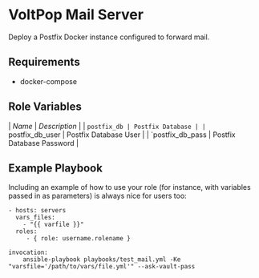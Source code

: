 VoltPop Mail Server
=========

Deploy a Postfix Docker instance configured to forward mail.

Requirements
------------

* docker-compose

Role Variables
--------------

| *Name* | *Description* |
| `postfix_db | Postfix Database |
| `postfix_db_user | Postfix Database User | 
| `postfix_db_pass | Postfix Database Password |


Example Playbook
----------------

Including an example of how to use your role (for instance, with variables passed in as parameters) is always nice for users too:

    - hosts: servers
      vars_files:
        - "{{ varfile }}"
      roles:
         - { role: username.rolename }
    
    invocation:
        ansible-playbook playbooks/test_mail.yml -Ke "varsfile='/path/to/vars/file.yml'" --ask-vault-pass
